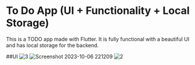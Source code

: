 # To Do App (UI + Functionality + Local Storage)

This is a TODO app made with Flutter. It is fully functional with a beautiful UI and has local storage for the backend.

##UI
![3](https://github.com/merna903/todo_app/assets/83590570/0402a2b9-d3a5-478b-96e7-0f640e26b2a6)
![Screenshot 2023-10-06 221209](https://github.com/merna903/todo_app/assets/83590570/5ebe3415-5af9-4f18-9648-0e9dd3b213c8)
![2](https://github.com/merna903/todo_app/assets/83590570/c01c048d-924a-4c93-b609-5c55b126016f)
